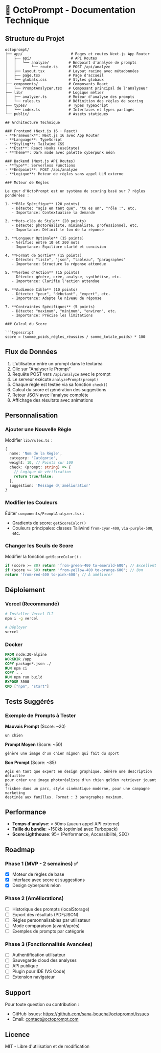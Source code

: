 # 🐙 OctoPrompt - Documentation Technique

## Structure du Projet

```
octoprompt/
├── app/                      # Pages et routes Next.js App Router
│   ├── api/                  # API Routes
│   │   └── analyze/         # Endpoint d'analyse de prompts
│   │       └── route.ts     # POST /api/analyze
│   ├── layout.tsx           # Layout racine avec métadonnées
│   ├── page.tsx             # Page d'accueil
│   └── globals.css          # Styles globaux
├── components/              # Composants React
│   └── PromptAnalyzer.tsx   # Composant principal de l'analyseur
├── lib/                     # Logique métier
│   ├── analyzer.ts          # Moteur d'analyse des prompts
│   └── rules.ts             # Définition des règles de scoring
├── types/                   # Types TypeScript
│   └── index.ts             # Interfaces et types partagés
└── public/                  # Assets statiques

## Architecture Technique

### Frontend (Next.js 16 + React)
- **Framework**: Next.js 16 avec App Router
- **Language**: TypeScript
- **Styling**: Tailwind CSS
- **État**: React Hooks (useState)
- **Thème**: Dark mode avec palette cyberpunk néon

### Backend (Next.js API Routes)
- **Type**: Serverless Functions
- **Endpoint**: POST /api/analyze
- **Logique**: Moteur de règles sans appel LLM externe

### Moteur de Règles

Le cœur d'OctoPrompt est un système de scoring basé sur 7 règles pondérées :

1. **Rôle Spécifique** (20 points)
   - Détecte: "agis en tant que", "tu es un", "rôle :", etc.
   - Importance: Contextualise la demande

2. **Mots-clés de Style** (20 points)
   - Détecte: photoréaliste, minimaliste, professionnel, etc.
   - Importance: Définit le ton de la réponse

3. **Longueur Optimale** (15 points)
   - Vérifie: entre 10 et 200 mots
   - Importance: Équilibre clarté et concision

4. **Format de Sortie** (15 points)
   - Détecte: "liste", "json", "tableau", "paragraphes"
   - Importance: Structure la réponse attendue

5. **Verbes d'Action** (15 points)
   - Détecte: génère, crée, analyse, synthétise, etc.
   - Importance: Clarifie l'action attendue

6. **Audience Cible** (10 points)
   - Détecte: "pour", "débutant", "expert", etc.
   - Importance: Adapte le niveau de réponse

7. **Contraintes Spécifiques** (5 points)
   - Détecte: "maximum", "minimum", "environ", etc.
   - Importance: Précise les limitations

### Calcul du Score

```typescript
score = (somme_poids_règles_réussies / somme_totale_poids) * 100
```

## Flux de Données

1. L'utilisateur entre un prompt dans le textarea
2. Clic sur "Analyser le Prompt"
3. Requête POST vers `/api/analyze` avec le prompt
4. Le serveur exécute `analyzePrompt(prompt)`
5. Chaque règle est testée via sa fonction `check()`
6. Calcul du score et génération des suggestions
7. Retour JSON avec l'analyse complète
8. Affichage des résultats avec animations

## Personnalisation

### Ajouter une Nouvelle Règle

Modifier `lib/rules.ts` :

```typescript
{
  name: 'Nom de la Règle',
  category: 'Catégorie',
  weight: 10, // Points sur 100
  check: (prompt: string) => {
    // Logique de vérification
    return true/false;
  },
  suggestion: 'Message d\'amélioration'
}
```

### Modifier les Couleurs

Éditer `components/PromptAnalyzer.tsx` :
- Gradients de score: `getScoreColor()`
- Couleurs principales: classes Tailwind `from-cyan-400`, `via-purple-500`, etc.

### Changer les Seuils de Score

Modifier la fonction `getScoreColor()` :
```typescript
if (score >= 80) return 'from-green-400 to-emerald-600'; // Excellent
if (score >= 60) return 'from-yellow-400 to-orange-600'; // Bon
return 'from-red-400 to-pink-600'; // À améliorer
```

## Déploiement

### Vercel (Recommandé)

```bash
# Installer Vercel CLI
npm i -g vercel

# Déployer
vercel
```

### Docker

```dockerfile
FROM node:20-alpine
WORKDIR /app
COPY package*.json ./
RUN npm ci
COPY . .
RUN npm run build
EXPOSE 3000
CMD ["npm", "start"]
```

## Tests Suggérés

### Exemple de Prompts à Tester

**Mauvais Prompt** (Score: ~20)
```
un chien
```

**Prompt Moyen** (Score: ~50)
```
génère une image d'un chien mignon qui fait du sport
```

**Bon Prompt** (Score: ~85)
```
Agis en tant que expert en design graphique. Génère une description détaillée 
pour créer une image photoréaliste d'un chien golden retriever jouant au 
frisbee dans un parc, style cinématique moderne, pour une campagne marketing 
destinée aux familles. Format : 3 paragraphes maximum.
```

## Performance

- **Temps d'analyse**: < 50ms (aucun appel API externe)
- **Taille du bundle**: ~150kb (optimisé avec Turbopack)
- **Score Lighthouse**: 95+ (Performance, Accessibilité, SEO)

## Roadmap

### Phase 1 (MVP - 2 semaines) ✅
- [x] Moteur de règles de base
- [x] Interface avec score et suggestions
- [x] Design cyberpunk néon

### Phase 2 (Améliorations)
- [ ] Historique des prompts (localStorage)
- [ ] Export des résultats (PDF/JSON)
- [ ] Règles personnalisables par utilisateur
- [ ] Mode comparaison (avant/après)
- [ ] Exemples de prompts par catégorie

### Phase 3 (Fonctionnalités Avancées)
- [ ] Authentification utilisateur
- [ ] Sauvegarde cloud des analyses
- [ ] API publique
- [ ] Plugin pour IDE (VS Code)
- [ ] Extension navigateur

## Support

Pour toute question ou contribution :
- GitHub Issues: https://github.com/sana-bouchal/octoprompt/issues
- Email: contact@octoprompt.com

## Licence

MIT - Libre d'utilisation et de modification
